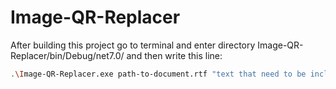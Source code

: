 # Image-QR-Replacer

After building this project go to terminal and enter directory Image-QR-Replacer/bin/Debug/net7.0/ and then write this line: 
```bash
.\Image-QR-Replacer.exe path-to-document.rtf "text that need to be included in QR Code"
```
